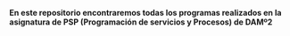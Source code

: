 **En este repositorio encontraremos todas los programas realizados en la asignatura de PSP (Programación de servicios y Procesos) de DAMº2**
